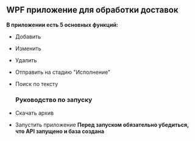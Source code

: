 ## WPF приложение для обработки доставок

**В приложении есть 5 основных функций:**
- Добавить
- Изменить
- Удалить
- Отправить на стадию "Исполнение"
- Поиск по тексту

  ### Руководство по запуску
-  Скачать архив
-  Запустить приложение
**Перед запуском обязательно убедиться, что API запущено и база создана**
